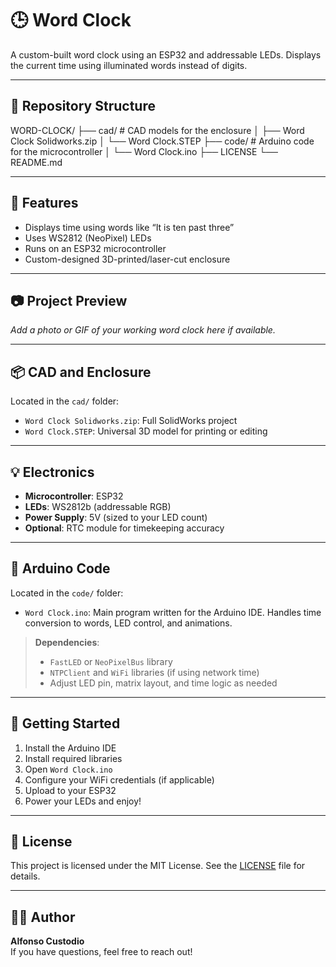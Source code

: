 # 🕒 Word Clock

A custom-built word clock using an ESP32 and addressable LEDs. Displays the current time using illuminated words instead of digits.

---

## 📁 Repository Structure
WORD-CLOCK/
├── cad/                     # CAD models for the enclosure
│   ├── Word Clock Solidworks.zip
│   └── Word Clock.STEP
├── code/                    # Arduino code for the microcontroller
│   └── Word Clock.ino
├── LICENSE
└── README.md

---

## 🔧 Features

- Displays time using words like “It is ten past three”
- Uses WS2812 (NeoPixel) LEDs
- Runs on an ESP32 microcontroller
- Custom-designed 3D-printed/laser-cut enclosure

---

## 📷 Project Preview

*Add a photo or GIF of your working word clock here if available.*

---

## 📦 CAD and Enclosure

Located in the `cad/` folder:
- `Word Clock Solidworks.zip`: Full SolidWorks project
- `Word Clock.STEP`: Universal 3D model for printing or editing

---

## 💡 Electronics

- **Microcontroller**: ESP32  
- **LEDs**: WS2812b (addressable RGB)  
- **Power Supply**: 5V (sized to your LED count)  
- **Optional**: RTC module for timekeeping accuracy

---

## 📜 Arduino Code

Located in the `code/` folder:
- `Word Clock.ino`: Main program written for the Arduino IDE. Handles time conversion to words, LED control, and animations.

> **Dependencies**:  
> - `FastLED` or `NeoPixelBus` library  
> - `NTPClient` and `WiFi` libraries (if using network time)  
> - Adjust LED pin, matrix layout, and time logic as needed

---

## 🚀 Getting Started

1. Install the Arduino IDE  
2. Install required libraries  
3. Open `Word Clock.ino`  
4. Configure your WiFi credentials (if applicable)  
5. Upload to your ESP32  
6. Power your LEDs and enjoy!

---

## 📜 License

This project is licensed under the MIT License. See the [LICENSE](./LICENSE) file for details.

---

## 🙋‍♂️ Author

**Alfonso Custodio**  
If you have questions, feel free to reach out!
